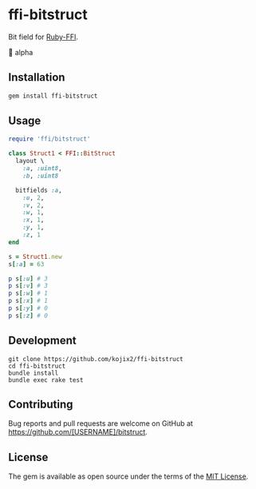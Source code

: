 # ffi-bitstruct

Bit field for [Ruby-FFI](https://github.com/ffi/ffi).

:construction: alpha

## Installation

```sh
gem install ffi-bitstruct
```

## Usage

```ruby
require 'ffi/bitstruct'

class Struct1 < FFI::BitStruct
  layout \
    :a, :uint8,
    :b, :uint8

  bitfields :a,
    :u, 2,
    :v, 2,
    :w, 1,
    :x, 1,
    :y, 1,
    :z, 1
end

s = Struct1.new
s[:a] = 63

p s[:u] # 3
p s[:v] # 3
p s[:w] # 1
p s[:x] # 1
p s[:y] # 0
p s[:z] # 0
```

## Development

```
git clone https://github.com/kojix2/ffi-bitstruct
cd ffi-bitstruct
bundle install
bundle exec rake test
```

## Contributing

Bug reports and pull requests are welcome on GitHub at https://github.com/[USERNAME]/bitstruct.

## License

The gem is available as open source under the terms of the [MIT License](https://opensource.org/licenses/MIT).
